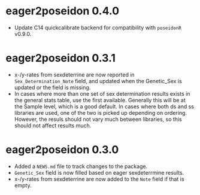 # eager2poseidon 0.4.0

* Update C14 quickcalibrate backend for compatibility with `poseidonR` v0.9.0.

# eager2poseidon 0.3.1

* x-/y-rates from sexdeterrine are now reported in `Sex_Determination_Note` field, and updated when the Genetic_Sex is updated or the field is missing.
* In cases where more than one set of sex determination results exists in the general stats table, use the first available. Generally this will be at the Sample level, which is a good default. In cases where both ds and ss libraries are used, one of the two is picked up depending on ordering. However, the resuls should not vary much between libraries, so this should not affect results much.

# eager2poseidon 0.3.0

* Added a `NEWS.md` file to track changes to the package.
* `Genetic_Sex` field is now filled based on eager sexdeterrmine results.
* x-/y-rates from sexdeterrine are now added to the `Note` field if that is empty.
